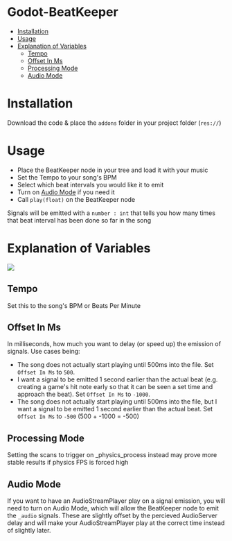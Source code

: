 # Godot-BeatKeeper
- [Installation](#installation)
- [Usage](#usage)
- [Explanation of Variables](#explanation-of-variables)
  - [Tempo](#tempo)
  - [Offset In Ms](#offset-in-ms)
  - [Processing Mode](#processing-mode)
  - [Audio Mode](#audio-mode)

# Installation
Download the code & place the `addons` folder in your project folder (`res://`)


# Usage
- Place the BeatKeeper node in your tree and load it with your music
- Set the Tempo to your song's BPM 
- Select which beat intervals you would like it to emit
- Turn on [Audio Mode](#audio-mode) if you need it
- Call `play(float)` on the BeatKeeper node

Signals will be emitted with a `number : int` that tells you how many times that beat interval has been done so far in the song


# Explanation of Variables
![](https://i.imgur.com/AFDR7em.png)
## Tempo
Set this to the song's BPM or Beats Per Minute

## Offset In Ms
In milliseconds, how much you want to delay (or speed up) the emission of signals.
Use cases being:
- The song does not actually start playing until 500ms into the file. Set `Offset In Ms` to `500`.
- I want a signal to be emitted 1 second earlier than the actual beat (e.g. creating a game's hit note early so that it can be seen a set time and approach the beat). Set `Offset In Ms` to `-1000`.
- The song does not actually start playing until 500ms into the file, but I want a signal to be emitted 1 second earlier than the actual beat. Set `Offset In Ms` to `-500` (500 + -1000 = -500)

## Processing Mode
Setting the scans to trigger on _physics_process instead may prove more stable results if physics FPS is forced high

## Audio Mode
If you want to have an AudioStreamPlayer play on a signal emission, you will need to turn on Audio Mode, which will allow the BeatKeeper node to emit the `_audio` signals. These are slightly offset by the percieved AudioServer delay and will make your AudioStreamPlayer play at the correct time instead of slightly later.
